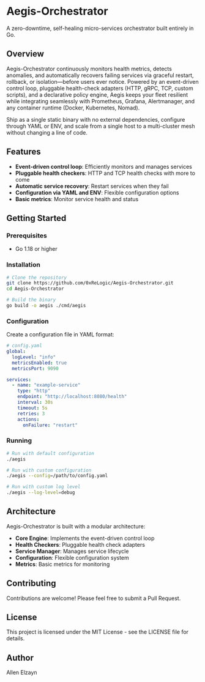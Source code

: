 # Aegis-Orchestrator

A zero-downtime, self-healing micro-services orchestrator built entirely in Go.

## Overview

Aegis-Orchestrator continuously monitors health metrics, detects anomalies, and automatically recovers failing services via graceful restart, rollback, or isolation—before users ever notice. Powered by an event-driven control loop, pluggable health-check adapters (HTTP, gRPC, TCP, custom scripts), and a declarative policy engine, Aegis keeps your fleet resilient while integrating seamlessly with Prometheus, Grafana, Alertmanager, and any container runtime (Docker, Kubernetes, Nomad).

Ship as a single static binary with no external dependencies, configure through YAML or ENV, and scale from a single host to a multi-cluster mesh without changing a line of code.

## Features

- **Event-driven control loop**: Efficiently monitors and manages services
- **Pluggable health checkers**: HTTP and TCP health checks with more to come
- **Automatic service recovery**: Restart services when they fail
- **Configuration via YAML and ENV**: Flexible configuration options
- **Basic metrics**: Monitor service health and status

## Getting Started

### Prerequisites

- Go 1.18 or higher

### Installation

```bash
# Clone the repository
git clone https://github.com/0xReLogic/Aegis-Orchestrator.git
cd Aegis-Orchestrator

# Build the binary
go build -o aegis ./cmd/aegis
```

### Configuration

Create a configuration file in YAML format:

```yaml
# config.yaml
global:
  logLevel: "info"
  metricsEnabled: true
  metricsPort: 9090

services:
  - name: "example-service"
    type: "http"
    endpoint: "http://localhost:8080/health"
    interval: 30s
    timeout: 5s
    retries: 3
    actions:
      onFailure: "restart"
```

### Running

```bash
# Run with default configuration
./aegis

# Run with custom configuration
./aegis --config=/path/to/config.yaml

# Run with custom log level
./aegis --log-level=debug
```

## Architecture

Aegis-Orchestrator is built with a modular architecture:

- **Core Engine**: Implements the event-driven control loop
- **Health Checkers**: Pluggable health check adapters
- **Service Manager**: Manages service lifecycle
- **Configuration**: Flexible configuration system
- **Metrics**: Basic metrics for monitoring

## Contributing

Contributions are welcome! Please feel free to submit a Pull Request.

## License

This project is licensed under the MIT License - see the LICENSE file for details.

## Author

Allen Elzayn
